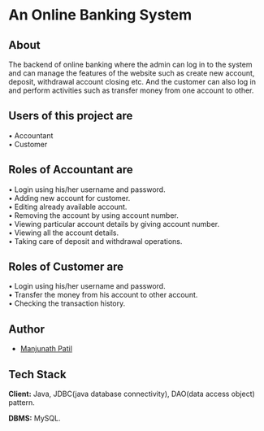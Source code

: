 # An Online Banking System

## About

The backend of online banking where the admin can log in to the system and can manage the features of the website such as create new account, deposit, withdrawal account closing etc. And the customer can also log in and perform activities such as transfer money from one account to other.

## Users of this project are
• Accountant<br>
• Customer

## Roles of Accountant are
• Login using his/her username and password.<br>
• Adding new account for customer.<br>
• Editing already available account.<br>
• Removing the account by using account number.<br>
• Viewing particular account details by giving account number.<br>
• Viewing all the account details.<br>
• Taking care of deposit and withdrawal operations.<br>

## Roles of Customer are
• Login using his/her username and password.<br>
• Transfer the money from his account to other account.<br>
• Checking the transaction history.<br>



## Author

- [Manjunath Patil](https://github.com/btcpatil)

## Tech Stack

**Client:** Java, JDBC(java database connectivity), DAO(data access object) pattern.

**DBMS:** MySQL.
